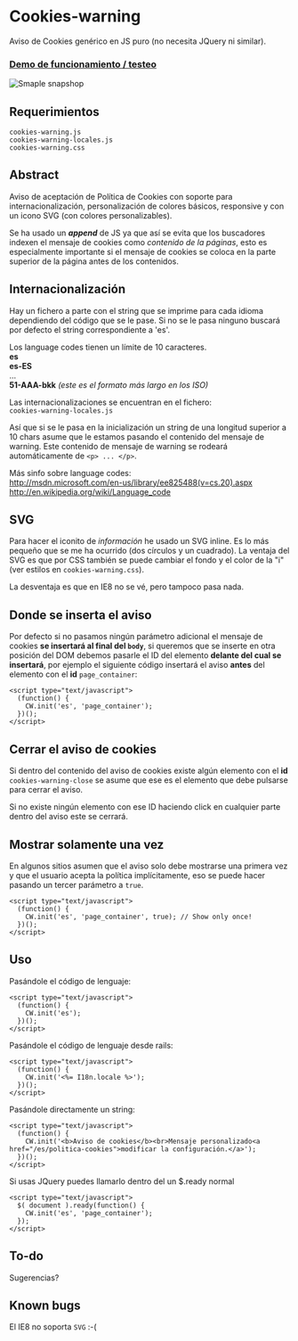 Cookies-warning
===============

Aviso de Cookies genérico en JS puro (no necesita JQuery ni similar).

<h3><a href="http://htmlpreview.github.io/?https://github.com/carloscabo/cookies-warning/blob/master/demo.html" target="_blank">Demo de funcionamiento / testeo</a></h3>

![Smaple snapshop](https://raw.github.com/carloscabo/cookies-warning/master/snapshot.png)

## Requerimientos

`cookies-warning.js`  
`cookies-warning-locales.js`  
`cookies-warning.css`

## Abstract

Aviso de aceptación de Política de Cookies con soporte para internacionalización, personalización de colores básicos, responsive y con un icono SVG (con colores personalizables).

Se ha usado un **_append_** de JS ya que así se evita que los buscadores indexen el mensaje de cookies como _contenido de la páginas_, esto es especialmente importante si el mensaje de cookies se coloca en la parte superior de la página antes de los contenidos.

## Internacionalización

Hay un fichero a parte con el string que se imprime para cada idioma dependiendo del código que se le pase. Si no se le pasa ninguno buscará por defecto el string correspondiente a 'es'.

Los language codes tienen un límite de 10 caracteres.  
**es**  
**es-ES**  
...  
**51-AAA-bkk** _(este es el formato más largo en los ISO)_  

Las internacionalizaciones se encuentran en el fichero:  
`cookies-warning-locales.js`

Así que si se le pasa en la inicialización un string de una longitud superior a 10 chars asume que le estamos pasando el contenido del mensaje de warning. Este contenido de mensaje de warning se rodeará automáticamente de `<p> ... </p>`.

Más sinfo sobre language codes:  
<http://msdn.microsoft.com/en-us/library/ee825488(v=cs.20).aspx>  
<http://en.wikipedia.org/wiki/Language_code>

## SVG

Para hacer el iconito de _información_ he usado un SVG inline. Es lo más pequeño que se me ha ocurrido (dos círculos y un cuadrado). La ventaja del SVG es que por CSS también se puede cambiar el fondo y el color de la "i" (ver estilos en `cookies-warning.css`).

La desventaja es que en IE8 no se vé, pero tampoco pasa nada.

## Donde se inserta el aviso

Por defecto si no pasamos ningún parámetro adicional el mensaje de cookies **se insertará al final del `body`**, si queremos que se inserte en otra posición del DOM debemos pasarle el ID del elemento **delante del cual se insertará**, por ejemplo el siguiente código insertará el aviso **antes** del elemento con el **id** `page_container`:

    <script type="text/javascript">
      (function() {
        CW.init('es', 'page_container');
      })();
    </script>

## Cerrar el aviso de cookies

Si dentro del contenido del aviso de cookies existe algún elemento con el **id** `cookies-warning-close` se asume que ese es el elemento que debe pulsarse para cerrar el aviso.

Si no existe ningún elemento con ese ID haciendo click en cualquier parte dentro del aviso este se cerrará.

## Mostrar solamente una vez

En algunos sitios asumen que el aviso solo debe mostrarse una primera vez y que el usuario acepta la política implícitamente, eso se puede hacer pasando un tercer parámetro a `true`.

    <script type="text/javascript">
      (function() {
        CW.init('es', 'page_container', true); // Show only once!
      })();
    </script>

## Uso

Pasándole el código de lenguaje:

    <script type="text/javascript">
      (function() {
        CW.init('es');
      })();
    </script>

Pasándole el código de lenguaje desde rails:

    <script type="text/javascript">
      (function() {
        CW.init('<%= I18n.locale %>');
      })();
    </script>

Pasándole directamente un string:

    <script type="text/javascript">
      (function() {
        CW.init('<b>Aviso de cookies</b><br>Mensaje personalizado<a href="/es/politica-cookies">modificar la configuración.</a>');
      })();
    </script>

Si usas JQuery puedes llamarlo dentro del un $.ready normal

    <script type="text/javascript">
      $( document ).ready(function() {
        CW.init('es', 'page_container');
      });
    </script>

## To-do

Sugerencias?

## Known bugs

El IE8 no soporta `SVG` :-(
